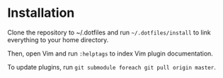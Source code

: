 # Installation

Clone the repository to ~/.dotfiles and run `~/.dotfiles/install` to link everything to your home directory.

Then, open Vim and run `:helptags` to index Vim plugin documentation.

To update plugins, run `git submodule foreach git pull origin master`.
